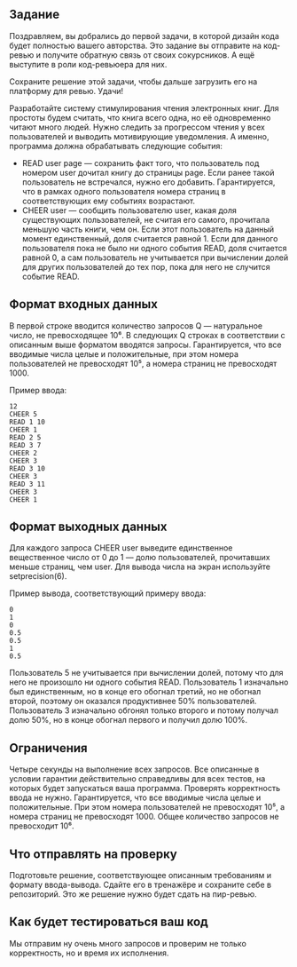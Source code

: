 ## Задание

Поздравляем, вы добрались до первой задачи, в которой дизайн кода будет полностью вашего авторства. Это задание вы отправите на код-ревью и получите обратную связь от своих сокурсников. А ещё выступите в роли код-ревьюера для них.

Сохраните решение этой задачи, чтобы дальше загрузить его на платформу для ревью. Удачи!

Разработайте систему стимулирования чтения электронных книг. Для простоты будем считать, что книга всего одна, но её одновременно читают много людей. Нужно следить за прогрессом чтения у всех пользователей и выводить мотивирующие уведомления. А именно, программа должна обрабатывать следующие события:

* READ user page — сохранить факт того, что пользователь под номером user дочитал книгу до страницы page. Если ранее такой пользователь не встречался, нужно его добавить. Гарантируется, что в рамках одного пользователя номера страниц в соответствующих ему событиях возрастают.
* CHEER user — сообщить пользователю user, какая доля существующих пользователей, не считая его самого, прочитала меньшую часть книги, чем он. Если этот пользователь на данный момент единственный, доля считается равной 1. Если для данного пользователя пока не было ни одного события READ, доля считается равной 0, а сам пользователь не учитывается при вычислении долей для других пользователей до тех пор, пока для него не случится событие READ.

## Формат входных данных

В первой строке вводится количество запросов Q — натуральное число, не превосходящее 10⁶. В следующих Q строках в соответствии с описанным выше форматом вводятся запросы. Гарантируется, что все вводимые числа целые и положительные, при этом номера пользователей не превосходят 10⁵, а номера страниц не превосходят 1000.

Пример ввода:

```
12
CHEER 5
READ 1 10
CHEER 1
READ 2 5
READ 3 7
CHEER 2
CHEER 3
READ 3 10
CHEER 3
READ 3 11
CHEER 3
CHEER 1
```

## Формат выходных данных

Для каждого запроса CHEER user выведите единственное вещественное число от 0 до 1 — долю пользователей, прочитавших меньше страниц, чем user. Для вывода числа на экран используйте setprecision(6).

Пример вывода, соответствующий примеру ввода:

```
0
1
0
0.5
0.5
1
0.5
```

Пользователь 5 не учитывается при вычислении долей, потому что для него не произошло ни одного события READ. Пользователь 1 изначально был единственным, но в конце его обогнал третий, но не обогнал второй, поэтому он оказался продуктивнее 50% пользователей. Пользователь 3 изначально обгонял только второго и потому получал долю 50%, но в конце обогнал первого и получил долю 100%.

## Ограничения

Четыре секунды на выполнение всех запросов. Все описанные в условии гарантии действительно справедливы для всех тестов, на которых будет запускаться ваша программа. Проверять корректность ввода не нужно. Гарантируется, что все вводимые числа целые и положительные. При этом номера пользователей не превосходят 10⁵, а номера страниц не превосходят 1000. Общее количество запросов не превосходит 10⁶.

## Что отправлять на проверку

Подготовьте решение, соответствующее описанным требованиям и формату ввода-вывода. Сдайте его в тренажёре и сохраните себе в репозиторий. Это же решение нужно будет сдать на пир-ревью.

## Как будет тестироваться ваш код

Мы отправим ну очень много запросов и проверим не только корректность, но и время их исполнения.
